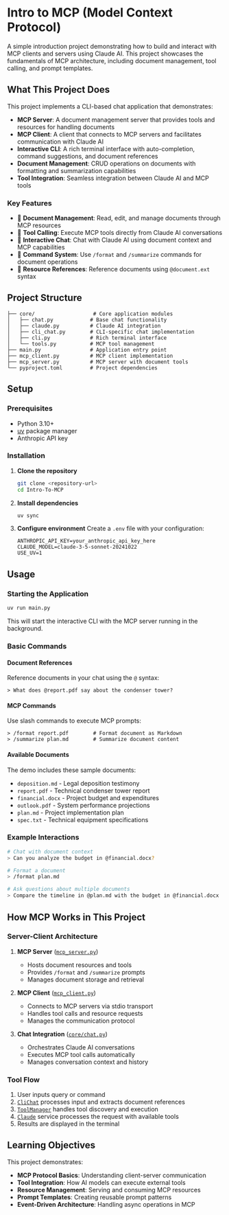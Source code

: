 # Intro to MCP (Model Context Protocol)

A simple introduction project demonstrating how to build and interact with MCP clients and servers using Claude AI. This project showcases the fundamentals of MCP architecture, including document management, tool calling, and prompt templates.

## What This Project Does

This project implements a CLI-based chat application that demonstrates:

- **MCP Server**: A document management server that provides tools and resources for handling documents
- **MCP Client**: A client that connects to MCP servers and facilitates communication with Claude AI
- **Interactive CLI**: A rich terminal interface with auto-completion, command suggestions, and document references
- **Document Management**: CRUD operations on documents with formatting and summarization capabilities
- **Tool Integration**: Seamless integration between Claude AI and MCP tools

### Key Features

- 📄 **Document Management**: Read, edit, and manage documents through MCP resources
- 🔧 **Tool Calling**: Execute MCP tools directly from Claude AI conversations
- 💬 **Interactive Chat**: Chat with Claude AI using document context and MCP capabilities
- 🎯 **Command System**: Use `/format` and `/summarize` commands for document operations
- 📝 **Resource References**: Reference documents using `@document.ext` syntax

## Project Structure

```
├── core/                   # Core application modules
│   ├── chat.py            # Base chat functionality
│   ├── claude.py          # Claude AI integration
│   ├── cli_chat.py        # CLI-specific chat implementation
│   ├── cli.py             # Rich terminal interface
│   └── tools.py           # MCP tool management
├── main.py                # Application entry point
├── mcp_client.py          # MCP client implementation
├── mcp_server.py          # MCP server with document tools
└── pyproject.toml         # Project dependencies
```

## Setup

### Prerequisites

- Python 3.10+
- [uv](https://docs.astral.sh/uv/) package manager
- Anthropic API key

### Installation

1. **Clone the repository**
   ```bash
   git clone <repository-url>
   cd Intro-To-MCP
   ```

2. **Install dependencies**
   ```bash
   uv sync
   ```

3. **Configure environment**
   Create a `.env` file with your configuration:
   ```env
   ANTHROPIC_API_KEY=your_anthropic_api_key_here
   CLAUDE_MODEL=claude-3-5-sonnet-20241022
   USE_UV=1
   ```

## Usage

### Starting the Application

```bash
uv run main.py
```

This will start the interactive CLI with the MCP server running in the background.

### Basic Commands

#### Document References
Reference documents in your chat using the `@` syntax:
```
> What does @report.pdf say about the condenser tower?
```

#### MCP Commands
Use slash commands to execute MCP prompts:
```
> /format report.pdf        # Format document as Markdown
> /summarize plan.md        # Summarize document content
```

#### Available Documents
The demo includes these sample documents:
- `deposition.md` - Legal deposition testimony
- `report.pdf` - Technical condenser tower report
- `financial.docx` - Project budget and expenditures
- `outlook.pdf` - System performance projections
- `plan.md` - Project implementation plan
- `spec.txt` - Technical equipment specifications

### Example Interactions

```bash
# Chat with document context
> Can you analyze the budget in @financial.docx?

# Format a document
> /format plan.md

# Ask questions about multiple documents
> Compare the timeline in @plan.md with the budget in @financial.docx
```

## How MCP Works in This Project

### Server-Client Architecture

1. **MCP Server** ([`mcp_server.py`](mcp_server.py))
   - Hosts document resources and tools
   - Provides `/format` and `/summarize` prompts
   - Manages document storage and retrieval

2. **MCP Client** ([`mcp_client.py`](mcp_client.py))
   - Connects to MCP servers via stdio transport
   - Handles tool calls and resource requests
   - Manages the communication protocol

3. **Chat Integration** ([`core/chat.py`](core/chat.py))
   - Orchestrates Claude AI conversations
   - Executes MCP tool calls automatically
   - Manages conversation context and history

### Tool Flow

1. User inputs query or command
2. [`CliChat`](core/cli_chat.py) processes input and extracts document references
3. [`ToolManager`](core/tools.py) handles tool discovery and execution
4. [`Claude`](core/claude.py) service processes the request with available tools
5. Results are displayed in the terminal

## Learning Objectives

This project demonstrates:

- **MCP Protocol Basics**: Understanding client-server communication
- **Tool Integration**: How AI models can execute external tools
- **Resource Management**: Serving and consuming MCP resources
- **Prompt Templates**: Creating reusable prompt patterns
- **Event-Driven Architecture**: Handling async operations in MCP
